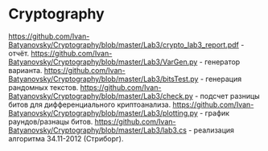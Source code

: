 # Cryptography

https://github.com/Ivan-Batyanovsky/Cryptography/blob/master/Lab3/crypto_lab3_report.pdf - отчёт.
https://github.com/Ivan-Batyanovsky/Cryptography/blob/master/Lab3/VarGen.py - генератор варианта.
https://github.com/Ivan-Batyanovsky/Cryptography/blob/master/Lab3/bitsTest.py - генерация рандомных текстов.
https://github.com/Ivan-Batyanovsky/Cryptography/blob/master/Lab3/check.py - подсчет разницы битов для дифференциального криптоанализа.
https://github.com/Ivan-Batyanovsky/Cryptography/blob/master/Lab3/plotting.py - график раундов/разнацы битов.
https://github.com/Ivan-Batyanovsky/Cryptography/blob/master/Lab3/lab3.cs - реализация алгоритма  34.11-2012 (Стриборг).
